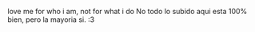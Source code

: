 love me for who i am, not for what i do
No todo lo subido aqui esta 100% bien, pero la mayoria si. :3 
